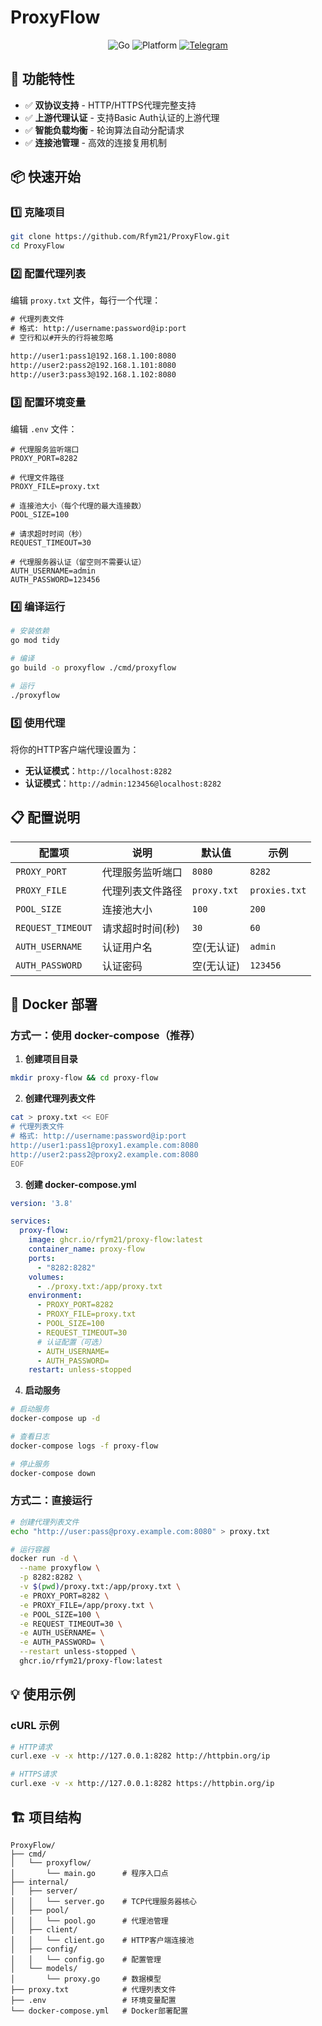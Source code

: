 # ProxyFlow

<div align="center">

![Go](https://img.shields.io/badge/Go-1.23+-00ADD8?style=for-the-badge&logo=go&logoColor=white)
![Platform](https://img.shields.io/badge/Platform-Windows%20%7C%20Linux%20%7C%20macOS-lightgrey?style=for-the-badge)
[![Telegram](https://img.shields.io/badge/Telegram-blue?style=for-the-badge&logo=telegram&logoColor=white)](https://t.me/nodejs_project)

</div>

## 🚀 功能特性

- ✅ **双协议支持** - HTTP/HTTPS代理完整支持
- ✅ **上游代理认证** - 支持Basic Auth认证的上游代理
- ✅ **智能负载均衡** - 轮询算法自动分配请求
- ✅ **连接池管理** - 高效的连接复用机制

## 📦 快速开始

### 1️⃣ 克隆项目

```bash
git clone https://github.com/Rfym21/ProxyFlow.git
cd ProxyFlow
```

### 2️⃣ 配置代理列表

编辑 `proxy.txt` 文件，每行一个代理：

```txt
# 代理列表文件
# 格式: http://username:password@ip:port
# 空行和以#开头的行将被忽略

http://user1:pass1@192.168.1.100:8080
http://user2:pass2@192.168.1.101:8080
http://user3:pass3@192.168.1.102:8080
```

### 3️⃣ 配置环境变量

编辑 `.env` 文件：

```env
# 代理服务监听端口
PROXY_PORT=8282

# 代理文件路径
PROXY_FILE=proxy.txt

# 连接池大小（每个代理的最大连接数）
POOL_SIZE=100

# 请求超时时间（秒）
REQUEST_TIMEOUT=30

# 代理服务器认证（留空则不需要认证）
AUTH_USERNAME=admin
AUTH_PASSWORD=123456
```

### 4️⃣ 编译运行

```bash
# 安装依赖
go mod tidy

# 编译
go build -o proxyflow ./cmd/proxyflow

# 运行
./proxyflow
```

### 5️⃣ 使用代理

将你的HTTP客户端代理设置为：

- **无认证模式**：`http://localhost:8282`
- **认证模式**：`http://admin:123456@localhost:8282`

## 📋 配置说明

| 配置项 | 说明 | 默认值 | 示例 |
|--------|------|--------|------|
| `PROXY_PORT` | 代理服务监听端口 | `8080` | `8282` |
| `PROXY_FILE` | 代理列表文件路径 | `proxy.txt` | `proxies.txt` |
| `POOL_SIZE` | 连接池大小 | `100` | `200` |
| `REQUEST_TIMEOUT` | 请求超时时间(秒) | `30` | `60` |
| `AUTH_USERNAME` | 认证用户名 | 空(无认证) | `admin` |
| `AUTH_PASSWORD` | 认证密码 | 空(无认证) | `123456` |

## 🐳 Docker 部署

### 方式一：使用 docker-compose（推荐）

1. **创建项目目录**
```bash
mkdir proxy-flow && cd proxy-flow
```

2. **创建代理列表文件**
```bash
cat > proxy.txt << EOF
# 代理列表文件
# 格式: http://username:password@ip:port
http://user1:pass1@proxy1.example.com:8080
http://user2:pass2@proxy2.example.com:8080
EOF
```

3. **创建 docker-compose.yml**
```yaml
version: '3.8'

services:
  proxy-flow:
    image: ghcr.io/rfym21/proxy-flow:latest
    container_name: proxy-flow
    ports:
      - "8282:8282"
    volumes:
      - ./proxy.txt:/app/proxy.txt
    environment:
      - PROXY_PORT=8282
      - PROXY_FILE=proxy.txt
      - POOL_SIZE=100
      - REQUEST_TIMEOUT=30
      # 认证配置（可选）
      - AUTH_USERNAME=
      - AUTH_PASSWORD=
    restart: unless-stopped
```

4. **启动服务**
```bash
# 启动服务
docker-compose up -d

# 查看日志
docker-compose logs -f proxy-flow

# 停止服务
docker-compose down
```

### 方式二：直接运行

```bash
# 创建代理列表文件
echo "http://user:pass@proxy.example.com:8080" > proxy.txt

# 运行容器
docker run -d \
  --name proxyflow \
  -p 8282:8282 \
  -v $(pwd)/proxy.txt:/app/proxy.txt \
  -e PROXY_PORT=8282 \
  -e PROXY_FILE=/app/proxy.txt \
  -e POOL_SIZE=100 \
  -e REQUEST_TIMEOUT=30 \
  -e AUTH_USERNAME= \
  -e AUTH_PASSWORD= \
  --restart unless-stopped \
  ghcr.io/rfym21/proxy-flow:latest
```

## 💡 使用示例

### cURL 示例

```bash
# HTTP请求
curl.exe -v -x http://127.0.0.1:8282 http://httpbin.org/ip

# HTTPS请求
curl.exe -v -x http://127.0.0.1:8282 https://httpbin.org/ip
```

## 🏗️ 项目结构

```
ProxyFlow/
├── cmd/
│   └── proxyflow/
│       └── main.go      # 程序入口点
├── internal/
│   ├── server/
│   │   └── server.go    # TCP代理服务器核心
│   ├── pool/
│   │   └── pool.go      # 代理池管理
│   ├── client/
│   │   └── client.go    # HTTP客户端连接池
│   ├── config/
│   │   └── config.go    # 配置管理
│   └── models/
│       └── proxy.go     # 数据模型
├── proxy.txt            # 代理列表文件
├── .env                 # 环境变量配置
└── docker-compose.yml   # Docker部署配置
```